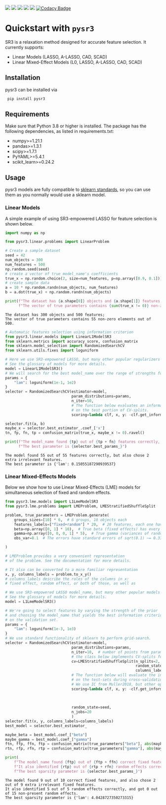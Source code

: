 ![](https://img.shields.io/pypi/l/pysr3)
![](https://img.shields.io/pypi/v/pysr3)
![](https://img.shields.io/github/actions/workflow/status/aksholokhov/pysr3/testing_and_coverage.yml?branch=master)
[![](https://img.shields.io/badge/docs-up-green)](https://aksholokhov.github.io/pysr3/)
![](https://img.shields.io/codecov/c/github/aksholokhov/pysr3/sr3?flag=unittests)
[![Codacy Badge](https://app.codacy.com/project/badge/Grade/749695b3c6fd43bb9fdb499ec0ace67b)](https://www.codacy.com/gh/aksholokhov/pysr3/dashboard?utm_source=github.com&amp;utm_medium=referral&amp;utm_content=aksholokhov/pysr3&amp;utm_campaign=Badge_Grade)

# Quickstart with `pysr3`

SR3 is a relaxation method designed for accurate feature selection.
It currently supports:

* Linear Models (LASSO, A-LASSO, CAD, SCAD)
* Linear Mixed-Effect Models (L0, LASSO, A-LASSO, CAD, SCAD)

## Installation

pysr3 can be installed via
```bash
 pip install pysr3
```

## Requirements
Make sure that Python 3.8 or higher is installed. The package has the following
dependencies, as listed in requirements.txt:

* numpy>=1.21.1
* pandas>=1.3.1
* scipy>=1.7.1
* PyYAML>=5.4.1
* scikit_learn>=0.24.2

## Usage
pysr3 models are fully compatible to [sklearn standards](https://scikit-learn.org/stable/developers/develop.html),
so you can use them as you normally would use a sklearn model.

### Linear Models
A simple example of using SR3-empowered LASSO for feature selection is shown below.


```python
import numpy as np

from pysr3.linear.problems import LinearProblem

# Create a sample dataset
seed = 42
num_objects = 300
num_features = 500
np.random.seed(seed)
# create a vector of true model_name's coefficients
true_x = np.random.choice(2, size=num_features, p=np.array([0.9, 0.1]))
# create sample data
a = 10 * np.random.randn(num_objects, num_features)
b = a.dot(true_x) + np.random.randn(num_objects)

print(f"The dataset has {a.shape[0]} objects and {a.shape[1]} features; \n"
      f"The vector of true parameters contains {sum(true_x != 0)} non-zero elements out of {num_features}.")
```

    The dataset has 300 objects and 500 features; 
    The vector of true parameters contains 55 non-zero elements out of 500.



```python
# Automatic features selection using information criterion
from pysr3.linear.models import LinearL1ModelSR3
from sklearn.metrics import accuracy_score, confusion_matrix
from sklearn.model_selection import RandomizedSearchCV
from sklearn.utils.fixes import loguniform

# Here we use SR3-empowered LASSO, but many other popular regularizers are also available
# See the glossary of models for more details.
model = LinearL1ModelSR3()
# We will search for the best model_name over the range of strengths for the regularizer
params = {
    "lam": loguniform(1e-1, 1e2)
}
selector = RandomizedSearchCV(estimator=model,
                              param_distributions=params,
                              n_iter=50,
                              # The function below evaluates an information criterion
                              # on the test portion of CV-splits.
                              scoring=lambda clf, x, y: -clf.get_information_criterion(x, y, ic='bic'))

selector.fit(a, b)
maybe_x = selector.best_estimator_.coef_['x']
tn, fp, fn, tp = confusion_matrix(true_x, maybe_x != 0).ravel()

print(f"The model_name found {tp} out of {tp + fn} features correctly, but also chose {fp} extra irrelevant features. \n"
      f"The best parameter is {selector.best_params_}")
```

    The model found 55 out of 55 features correctly, but also chose 2 extra irrelevant features. 
    The best parameter is {'lam': 0.15055187290939537}


### Linear Mixed-Effects Models

Below we show how to use Linear Mixed-Effects (LME) models for simultaneous selection
of fixed and random effects.


```python
from pysr3.lme.models import L1LmeModelSR3
from pysr3.lme.problems import LMEProblem, LMEStratifiedShuffleSplit

problem, true_parameters = LMEProblem.generate(
    groups_sizes=[10] * 6,  # 6 groups, 10 objects each
    features_labels=["fixed+random"] * 20,  # 20 features, each one having both fixed and random components
    beta=np.array([0, 1] * 10),  # True beta (fixed effects) has every other coefficient active
    gamma=np.array([0, 0, 0, 1] * 5),  # True gamma (variances of random effects) has every fourth coefficient active
    obs_var=0.1  # The errors have standard errors of sqrt(0.1) ~= 0.33

)

# LMEProblem provides a very convenient representation
# of the problem. See the documentation for more details.

# It also can be converted to a more familiar representation
x, y, columns_labels = problem.to_x_y()
# columns_labels describe the roles of the columns in x:
# fixed effect, random effect, or both of those, as well as
```


```python
# We use SR3-empowered LASSO model_name, but many other popular models are also available.
# See the glossary of models for more details.
model = L1LmeModelSR3()

# We're going to select features by varying the strength of the prior
# and choosing the model_name that yields the best information criterion
# on the validation set.
params = {
    "lam": loguniform(1e-3, 1e3)
}
# We use standard functionality of sklearn to perform grid-search.
selector = RandomizedSearchCV(estimator=model,
                              param_distributions=params,
                              n_iter=10,  # number of points from parameters space to sample
                              # the class below implements CV-splits for LME models
                              cv=LMEStratifiedShuffleSplit(n_splits=2, test_size=0.5,
                                                           random_state=seed,
                                                           columns_labels=columns_labels),
                              # The function below will evaluate the information criterion
                              # on the test-sets during cross-validation.
                              # We use IC from Muller2018, but other options (AIC, BIC) are also available
                              scoring=lambda clf, x, y: -clf.get_information_criterion(x,
                                                                                       y,
                                                                                       columns_labels=columns_labels,
                                                                                       ic="muller_ic"),
                              random_state=seed,
                              n_jobs=20
                              )
selector.fit(x, y, columns_labels=columns_labels)
best_model = selector.best_estimator_

maybe_beta = best_model.coef_["beta"]
maybe_gamma = best_model.coef_["gamma"]
ftn, ffp, ffn, ftp = confusion_matrix(true_parameters["beta"], abs(maybe_beta) > 1e-2).ravel()
rtn, rfp, rfn, rtp = confusion_matrix(true_parameters["gamma"], abs(maybe_gamma) > 1e-2).ravel()

print(
    f"The model_name found {ftp} out of {ftp + ffn} correct fixed features, and also chose {ffp} out of {ftn + ffn} extra irrelevant fixed features. \n"
    f"It also identified {rtp} out of {rtp + rfn} random effects correctly, and got {rfp} out of {rtn + rfn} non-present random effects. \n"
    f"The best sparsity parameter is {selector.best_params_}")
```

    The model found 9 out of 10 correct fixed features, and also chose 2 out of 9 extra irrelevant fixed features. 
    It also identified 5 out of 5 random effects correctly, and got 0 out of 15 non-present random effects. 
    The best sparsity parameter is {'lam': 4.0428727350273315}

